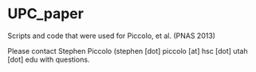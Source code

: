 UPC_paper
=========

Scripts and code that were used for Piccolo, et al. (PNAS 2013)

Please contact Stephen Piccolo (stephen [dot] piccolo [at] hsc [dot] utah [dot] edu with questions.
